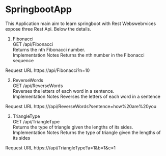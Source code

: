 # SpringbootApp

This Application main aim to learn springboot with Rest Webswebrvices expose three Rest Api.
Below the details.


1. Fibonacci  
GET /api/Fibonacci  
Returns the nth Fibonacci number.  
Implementation Notes Returns the nth number in the Fibonacci sequence

Request URL 
https:/<developer to provide>/api/Fibonacci?n=10


2. ReverseWords  
GET /api/ReverseWords  
Reverses the letters of each word in a sentence.  
Implementation Notes Reverses the letters of each word in a sentence

Request URL 
https://<developer to provide>/api/ReverseWords?sentence=how%20are%20you



3. TriangleType  
GET /api/TriangleType  
Returns the type of triangle given the lengths of its sides.  
Implementation Notes Returns the type of triangle given the lengths of its sides 

Request URL 
https://<developer to provide>/api/TriangleType?a=1&b=1&c=1 
